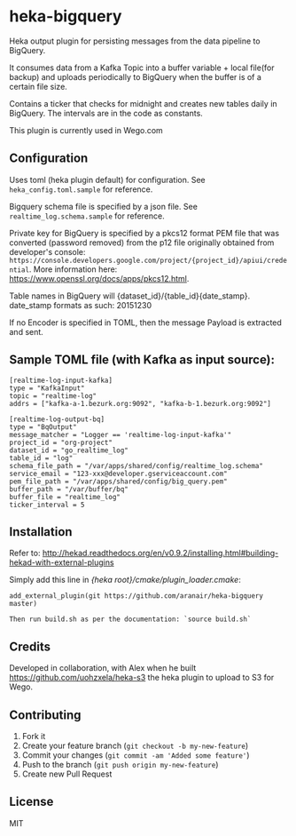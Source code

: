 # heka-bigquery
Heka output plugin for persisting messages from the data pipeline to BigQuery. 

It consumes data from a Kafka Topic into a buffer variable + local file(for backup) and uploads periodically to BigQuery when the buffer is of a certain file size. 

Contains a ticker that checks for midnight and creates new tables daily in BigQuery. The intervals are in the code as constants.

This plugin is currently used in Wego.com


## Configuration
Uses toml (heka plugin default) for configuration. See `heka_config.toml.sample` for reference.

Bigquery schema file is specified by a json file. See `realtime_log.schema.sample` for reference.

Private key for BigQuery is specified by a pkcs12 format PEM file that was converted (password removed) from the p12 file originally obtained from developer's console: `https://console.developers.google.com/project/{project_id}/apiui/credential`. More information here: https://www.openssl.org/docs/apps/pkcs12.html.

Table names in BigQuery will {dataset_id}/{table_id}{date_stamp}. date_stamp formats as such: 20151230

If no Encoder is specified in TOML, then the message Payload is extracted and sent.

## Sample TOML file (with Kafka as input source):

```
[realtime-log-input-kafka]
type = "KafkaInput"
topic = "realtime-log"
addrs = ["kafka-a-1.bezurk.org:9092", "kafka-b-1.bezurk.org:9092"]

[realtime-log-output-bq]
type = "BqOutput"
message_matcher = "Logger == 'realtime-log-input-kafka'"
project_id = "org-project"
dataset_id = "go_realtime_log"
table_id = "log"
schema_file_path = "/var/apps/shared/config/realtime_log.schema"
service_email = "123-xxx@developer.gserviceaccount.com"
pem_file_path = "/var/apps/shared/config/big_query.pem"
buffer_path = "/var/buffer/bq"
buffer_file = "realtime_log"
ticker_interval = 5
```

## Installation

Refer to: http://hekad.readthedocs.org/en/v0.9.2/installing.html#building-hekad-with-external-plugins

Simply add this line in _{heka root}/cmake/plugin_loader.cmake_:

```
add_external_plugin(git https://github.com/aranair/heka-bigquery master)

Then run build.sh as per the documentation: `source build.sh`
```
## Credits

Developed in collaboration, with Alex when he built https://github.com/uohzxela/heka-s3 the heka plugin to upload to S3 for Wego.

## Contributing

1. Fork it
2. Create your feature branch (`git checkout -b my-new-feature`)
3. Commit your changes (`git commit -am 'Added some feature'`)
4. Push to the branch (`git push origin my-new-feature`)
5. Create new Pull Request

## License

MIT

